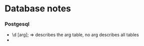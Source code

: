 # Database notes  

### Postgesql  

  * \d [arg]; => describes the arg table, no arg describes all tables  
  * 
